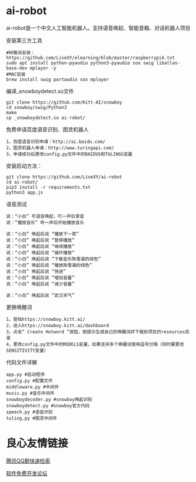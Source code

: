 ai-robot
======
ai-robot是一个中文人工智能机器人。支持语音唤起、智能音箱、对话机器人项目

安装第三方工具
```
#树莓派安装：https://github.com/LiveXY/elearning/blob/master/raspberrypi4.txt
sudo apt install python-pyaudio python3-pyaudio sox swig libatlas-base-dev mplayer -y
#MAC安装
brew install swig portaudio sox mplayer
```

编译_snowboydetect.so文件
```
git clone https://github.com/Kitt-AI/snowboy
cd snowboy/swig/Python3
make
cp _snowboydetect.so ai-robot/
```

免费申请百度语音识别、图灵机器人
```
1，百度语音识别申请：http://ai.baidu.com/
2，图灵机器人申请：http://www.turingapi.com/
3，申请成功后更改config.py文件中的BAIDUS和TULINGS变量
```

安装启动方法：
```
git clone https://github.com/LiveXY/ai-robot
cd ai-robot/
pip3 install -r requirements.txt
python3 app.js
```

语音测试
```
说：“小白” 可语音唤起，叮一声后录音
说：“播放音乐” 咚一声后开始播放音乐

说：“小白” 唤起后说 “播放下一首”
说：“小白” 唤起后说 “暂停播放”
说：“小白” 唤起后说 “继续播放”
说：“小白” 唤起后说 “循环播放”
说：“小白” 唤起后说 “下载音乐陈雪凝的绿色”
说：“小白” 唤起后说 “播放陈雪凝的绿色”
说：“小白” 唤起后说 “快进”
说：“小白” 唤起后说 “增加音量”
说：“小白” 唤起后说 “减少音量”

说：“小白” 唤起后说 “武汉天气”
```

更换唤醒词
```
1，登陆https://snowboy.kitt.ai/
2，进入https://snowboy.kitt.ai/dashboard
3，点击“ Create Hotword ”按钮，按提示生成自己的唤醒词并下载到项目的resources目录
4，更改config.py文件中的MODELS变量，如果支持多个唤醒词使用逗号分隔（同时要更改SENSITIVITY变量）
```

代码文件详解
```
app.py #启动程序
config.py #配置文件
middleware.py #中间件
music.py #音乐中间件
snowboydecoder.py #snowboy唤起识别
snowboydetect.py #snowboy官方代码
speech.py #语音识别
tuling.py #图灵中间件
```


 # 良心友情链接

[腾讯QQ群快速检索](http://u.720life.cn/s/8cf73f7c)

[软件免费开发论坛](http://u.720life.cn/s/bbb01dc0)